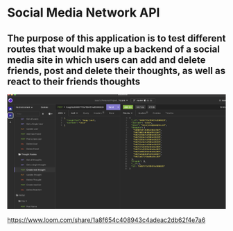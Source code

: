 # Social Media Network API

## The purpose of this application is to test different routes that would make up a backend of a social media site in which users can add and delete friends, post and delete their thoughts, as well as react to their friends thoughts 

<img src="assets/Screenshot%202023-06-12%20at%2010.42.43%20AM.png">

https://www.loom.com/share/1a8f654c408943c4adeac2db62f4e7a6
